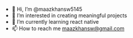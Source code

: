 - 👋 Hi, I’m @maazkhansw5145
- 👀 I’m interested in creating meaningful projects
- 🌱 I’m currently learning react native
- 📫 How to reach me maazkhansw@gmail.com

<!---
maazkhansw5145/maazkhansw5145 is a ✨ special ✨ repository because its `README.md` (this file) appears on your GitHub profile.
You can click the Preview link to take a look at your changes.
--->
